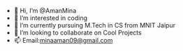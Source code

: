 - 👋 Hi, I’m @AmanMina
- 👀 I’m interested in coding
- 🌱 I’m currently pursuing M.Tech in CS from MNIT Jaipur
- 💞️ I’m looking to collaborate on Cool Projects
- 📫 Email:minaaman09@gmail.com

<!---
AmanMina/AmanMina is a ✨ special ✨ repository because its `README.md` (this file) appears on your GitHub profile.
You can click the Preview link to take a look at your changes.
--->
